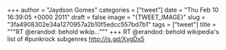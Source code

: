 
+++
author = "Jaydson Gomes"
categories = ["tweet"]
date = "Thu Feb 10 16:39:05 +0000 2011"
draft = false
image = "{TWEET_IMAGE}"
slug = "3fa4908302e34a1270957a2b10f5edcc557bd7b1"
tags = ["tweet"]
title = """RT @erandod: behold wikip..."""
+++
RT @erandod: behold wikipedia's list of #punkrock subgenres http://is.gd/XxgDx5
